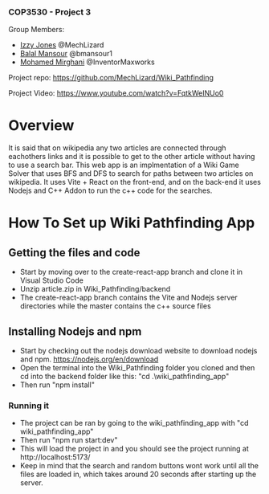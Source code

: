 ### COP3530 - Project 3

Group Members:
- [Izzy Jones](https://github.com/MechLizard) @MechLizard
- [Balal Mansour](https://github.com/bmansour1) @bmansour1
- [Mohamed Mirghani](https://github.com/InventorMaxworks) @InventorMaxworks

Project repo: https://github.com/MechLizard/Wiki_Pathfinding

Project Video: https://www.youtube.com/watch?v=FqtkWeINUo0

# Overview
It is said that on wikipedia any two articles are connected through eachothers links and it is possible to get to the other article without having to use a search bar. This web app is an implmentation of a Wiki Game Solver that uses BFS and DFS to search for paths between two articles on wikipedia. It uses Vite + React on the front-end, and on the back-end it uses Nodejs and C++ Addon to run the c++ code for the searches.

# How To Set up Wiki Pathfinding App

## Getting the files and code
- Start by moving over to the create-react-app branch and clone it in Visual Studio Code
- Unzip article.zip in Wiki_Pathfinding/backend 
- The create-react-app branch contains the Vite and Nodejs server directories while the master contains the c++ source files

## Installing Nodejs and npm
- Start by checking out the nodejs download website to download nodejs and npm. https://nodejs.org/en/download
- Open the terminal into the Wiki_Pathfinding folder you cloned and then cd into the backend folder like this: "cd .\wiki_pathfinding_app\"
- Then run "npm install"

### Running it
- The project can be ran by going to the wiki_pathfinding_app with "cd wiki_pathfinding_app"
- Then run "npm run start:dev"
- This will load the project in and you should see the project running at http://localhost:5173/
- Keep in mind that the search and random buttons wont work until all the files are loaded in, which takes around 20 seconds after starting up the server.

